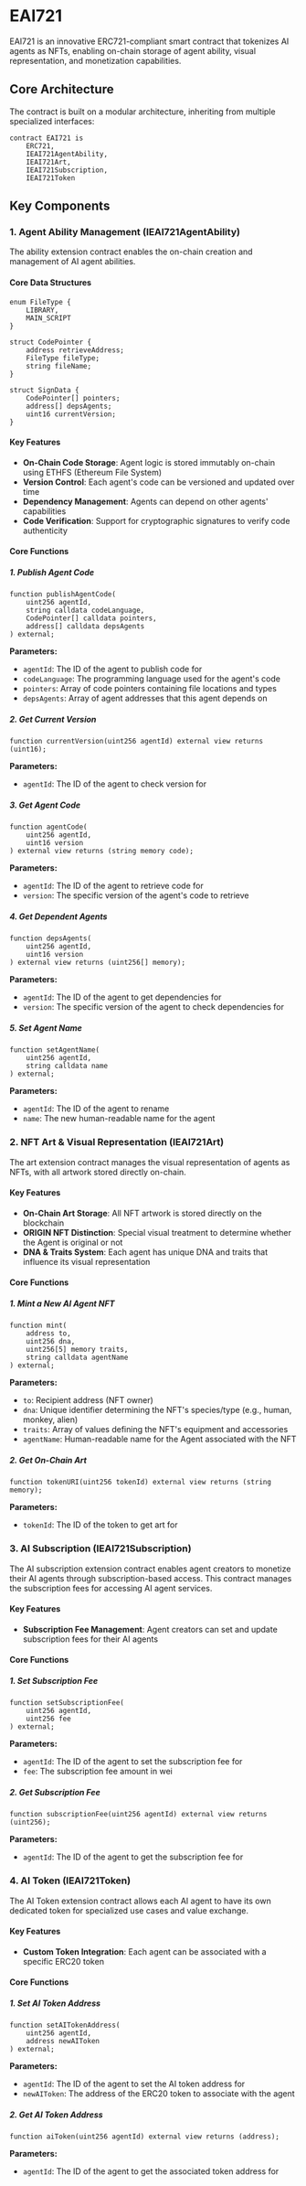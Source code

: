 # EAI721
EAI721 is an innovative ERC721-compliant smart contract that tokenizes AI agents as NFTs, enabling on-chain storage of agent ability, visual representation, and monetization capabilities. 

## Core Architecture

The contract is built on a modular architecture, inheriting from multiple specialized interfaces:

```solidity
contract EAI721 is 
    ERC721,
    IEAI721AgentAbility,
    IEAI721Art,
    IEAI721Subscription,
    IEAI721Token
```

## Key Components

### 1. Agent Ability Management (IEAI721AgentAbility)

The ability extension contract enables the on-chain creation and management of AI agent abilities.

#### Core Data Structures

```solidity
enum FileType {
    LIBRARY,
    MAIN_SCRIPT
}

struct CodePointer {
    address retrieveAddress;
    FileType fileType;
    string fileName;
}

struct SignData {
    CodePointer[] pointers;
    address[] depsAgents;
    uint16 currentVersion;
}
```

#### Key Features

- **On-Chain Code Storage**: Agent logic is stored immutably on-chain using ETHFS (Ethereum File System)
- **Version Control**: Each agent's code can be versioned and updated over time
- **Dependency Management**: Agents can depend on other agents' capabilities
- **Code Verification**: Support for cryptographic signatures to verify code authenticity

#### Core Functions

##### 1. Publish Agent Code
```solidity
function publishAgentCode(
    uint256 agentId,
    string calldata codeLanguage,
    CodePointer[] calldata pointers,
    address[] calldata depsAgents
) external;
```

**Parameters:**
- `agentId`: The ID of the agent to publish code for
- `codeLanguage`: The programming language used for the agent's code
- `pointers`: Array of code pointers containing file locations and types
- `depsAgents`: Array of agent addresses that this agent depends on

##### 2. Get Current Version
```solidity
function currentVersion(uint256 agentId) external view returns (uint16);
```

**Parameters:**
- `agentId`: The ID of the agent to check version for

##### 3. Get Agent Code
```solidity
function agentCode(
    uint256 agentId,
    uint16 version
) external view returns (string memory code);
```

**Parameters:**
- `agentId`: The ID of the agent to retrieve code for
- `version`: The specific version of the agent's code to retrieve

##### 4. Get Dependent Agents
```solidity
function depsAgents(
    uint256 agentId, 
    uint16 version
) external view returns (uint256[] memory);
```

**Parameters:**
- `agentId`: The ID of the agent to get dependencies for
- `version`: The specific version of the agent to check dependencies for

##### 5. Set Agent Name
```solidity
function setAgentName(
    uint256 agentId,
    string calldata name
) external;
```

**Parameters:**
- `agentId`: The ID of the agent to rename
- `name`: The new human-readable name for the agent

### 2. NFT Art & Visual Representation (IEAI721Art)

The art extension contract manages the visual representation of agents as NFTs, with all artwork stored directly on-chain.

#### Key Features

- **On-Chain Art Storage**: All NFT artwork is stored directly on the blockchain
- **ORIGIN NFT Distinction**: Special visual treatment to determine whether the Agent is original or not
- **DNA & Traits System**: Each agent has unique DNA and traits that influence its visual representation

#### Core Functions

##### 1. Mint a New AI Agent NFT
```solidity
function mint(
    address to, 
    uint256 dna, 
    uint256[5] memory traits, 
    string calldata agentName    
) external;
```

**Parameters:**
- `to`: Recipient address (NFT owner)
- `dna`: Unique identifier determining the NFT's species/type (e.g., human, monkey, alien)
- `traits`: Array of values defining the NFT's equipment and accessories
- `agentName`: Human-readable name for the Agent associated with the NFT

##### 2. Get On-Chain Art
```solidity
function tokenURI(uint256 tokenId) external view returns (string memory);
```

**Parameters:**
- `tokenId`: The ID of the token to get art for

### 3. AI Subscription (IEAI721Subscription)

The AI subscription extension contract enables agent creators to monetize their AI agents through subscription-based access. This contract manages the subscription fees for accessing AI agent services.

#### Key Features

- **Subscription Fee Management**: Agent creators can set and update subscription fees for their AI agents

#### Core Functions

##### 1. Set Subscription Fee
```solidity
function setSubscriptionFee(
    uint256 agentId, 
    uint256 fee
) external;
```

**Parameters:**
- `agentId`: The ID of the agent to set the subscription fee for
- `fee`: The subscription fee amount in wei

##### 2. Get Subscription Fee
```solidity
function subscriptionFee(uint256 agentId) external view returns (uint256);
```

**Parameters:**
- `agentId`: The ID of the agent to get the subscription fee for

### 4. AI Token (IEAI721Token)

The AI Token extension contract allows each AI agent to have its own dedicated token for specialized use cases and value exchange.

#### Key Features

- **Custom Token Integration**: Each agent can be associated with a specific ERC20 token

#### Core Functions

##### 1. Set AI Token Address
```solidity
function setAITokenAddress(
    uint256 agentId, 
    address newAIToken
) external;
```

**Parameters:**
- `agentId`: The ID of the agent to set the AI token address for
- `newAIToken`: The address of the ERC20 token to associate with the agent

##### 2. Get AI Token Address
```solidity
function aiToken(uint256 agentId) external view returns (address);
```

**Parameters:**
- `agentId`: The ID of the agent to get the associated token address for

